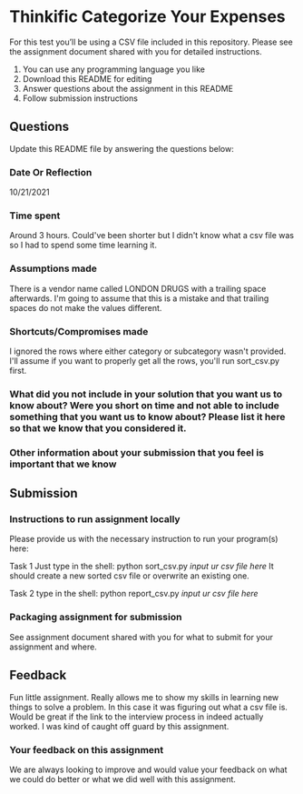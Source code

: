 # Thinkific Categorize Your Expenses

For this test you’ll be using a CSV file included in this repository. 
Please see the assignment document shared with you for detailed instructions.

 1. You can use any programming language you like
 2. Download this README for editing
 3. Answer questions about the assignment in this README
 4. Follow submission instructions

## Questions
Update this README file by answering the questions below:

### Date Or Reflection
10/21/2021

### Time spent
Around 3 hours. Could've been shorter but I didn't know what a csv file was so I had to spend some time learning it.

### Assumptions made
There is a vendor name called LONDON DRUGS with a trailing space afterwards. I'm going to assume that this is a mistake and that trailing spaces do not make the values different.

### Shortcuts/Compromises made
I ignored the rows where either category or subcategory wasn't provided. I'll assume if you want to properly get all the rows, you'll run sort_csv.py first.

### What did you not include in your solution that you want us to know about? Were you short on time and not able to include something that you want us to know about? Please list it here so that we know that you considered it.

### Other information about your submission that you feel is important that we know

## Submission

### Instructions to run assignment locally
Please provide us with the necessary instruction to run your program(s) here:

Task 1
Just type in the shell: python sort_csv.py *input ur csv file here* 
It should create a new sorted csv file or overwrite an existing one.

Task 2
type in the shell: python report_csv.py *input ur csv file here* 

### Packaging assignment for submission
See assignment document shared with you for what to submit for your assignment and where.

## Feedback
Fun little assignment. Really allows me to show my skills in learning new things to solve a problem. In this case it was figuring out what a csv file is.
Would be great if the link to the interview process in indeed actually worked. I was kind of caught off guard by this assignment.

### Your feedback on this assignment
We are always looking to improve and would value your feedback on what we could do better or what we did well with this assignment.
